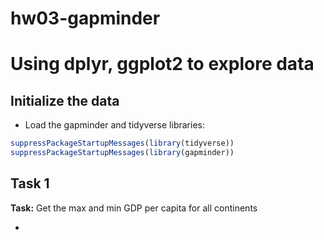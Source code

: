 hw03-gapminder
================

Using dplyr, ggplot2 to explore data
====================================

Initialize the data
-------------------

-   Load the gapminder and tidyverse libraries:

``` r
suppressPackageStartupMessages(library(tidyverse))
suppressPackageStartupMessages(library(gapminder))
```

Task 1
------

**Task:** Get the max and min GDP per capita for all continents

-
